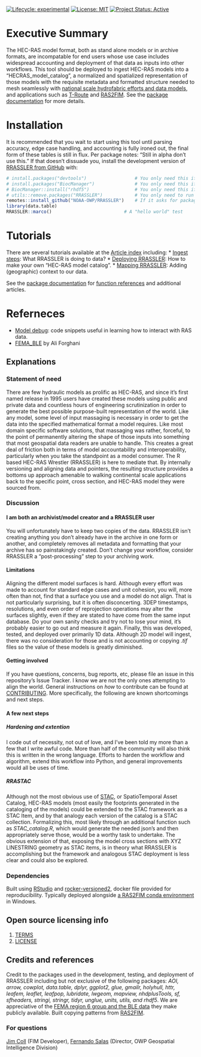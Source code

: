 
<!-- badges: start -->

[![Lifecycle:
experimental](https://img.shields.io/badge/lifecycle-experimental-orange.svg)](https://lifecycle.r-lib.org/articles/stages.html#experimental)
[![License:
MIT](https://img.shields.io/badge/License-MIT-yellow.svg)](https://choosealicense.com/licenses/mit/)
[![Project Status:
Active](https://www.repostatus.org/badges/latest/active.svg)](https://www.repostatus.org/#active)
<!-- badges: end -->

# Executive Summary

The HEC-RAS model format, both as stand alone models or in archive
formats, are incompatable for end users whose use case includes
widespread accounting and deployment of that data as inputs into other
workflows. This tool should be deployed to ingest HEC-RAS models into a
“HECRAS_model_catalog”, a normalized and spatialized representation of
those models with the requisite metadata and formatted structure needed
to mesh seamlessly with [national scale hydrofabric efforts and data
models](https://noaa-owp.github.io/hydrofabric/articles/cs_dm.html), and
applications such as [T-Route](https://github.com/NOAA-OWP/t-route) and
[RAS2FIM](https://github.com/NOAA-OWP/ras2fim). See the [package
documentation](https://NOAA-OWP.github.io/RRASSLER/) for more details.

# Installation

It is recommended that you wait to start using this tool until parsing
accuracy, edge case handling, and accounting is fully ironed out, the
final form of these tables is still in flux. Per package notes: “Still
in alpha don’t use this.” If that doesn’t dissuade you, install the
development version of [RRASSLER from
GitHub](https://github.com/NOAA-OWP/RRASSLER) with:

``` r
# install.packages("devtools")                  # You only need this if this is your very first time opening RStudio
# install.packages("BiocManager")               # You only need this if this is your very first time opening RStudio
# BiocManager::install("rhdf5")                 # You only need this if this is your very first time opening RStudio
# utils::remove.packages("RRASSLER")            # You only need to run this if you have a previous install and need to wipe it
remotes::install_github("NOAA-OWP/RRASSLER")    # If it asks for package updates: press 1
library(data.table)
RRASSLER::marco()                           # A "hello world" test
```

# Tutorials

There are several tutorials available at the [Article
index](https://NOAA-OWP.github.io/RRASSLER/docs/articles/index.html)
including: \* [Ingest
steps](https://NOAA-OWP.github.io/RRASSLER/docs/articles/Ingest-steps.html):
What RRASSLER is doing to data? \* [Deploying
RRASSLER](https://NOAA-OWP.github.io/RRASSLER/docs/articles/Deploying-RRASSLER.html):
How to make your own “HEC-RAS model catalog”. \* [Mapping
RRASSLER](https://NOAA-OWP.github.io/RRASSLER/docs/articles/Mapping-RRASSLER.html):
Adding (geographic) context to our data.

See the [package
documentation](https://NOAA-OWP.github.io/RRASSLER/index.html) for
[function
references](https://NOAA-OWP.github.io/RRASSLER/reference/index.html)
and additional articles.

# Referneces

- [Model
  debug](https://NOAA-OWP.github.io/RRASSLER/docs/articles/model-debug.html):
  code snippets useful in learning how to interact with RAS data.
- [FEMA_BLE](https://github.com/AliForghani/FEMA_BLE) by Ali Forghani

## Explanations

### Statement of need

There are few hydraulic models as prolific as HEC-RAS, and since it’s
first named release in 1995 users have created these models using public
and private data and countless hours of engineering scrutinization in
order to generate the best possible purpose-built representation of the
world. Like any model, some level of input massaging is necessary in
order to get the data into the specified mathematical format a model
requires. Like most domain specific software solutions, that massaging
was rather, forceful, to the point of permanently altering the shape of
those inputs into something that most geospatial data readers are unable
to handle. This creates a great deal of friction both in terms of model
accountability and interoperability, particularly when you take the
standpoint as a model consumer. The R based HEC-RAS Wrestler (RRASSLER)
is here to mediate that. By internally versioning and aligning data and
pointers, the resulting structure provides a bottoms up approach
amenable to walking continental scale applications back to the specific
point, cross section, and HEC-RAS model they were sourced from.

### Discussion

#### I am both an archivist/model creator and a RRASSLER user

You will unfortunately have to keep two copies of the data. RRASSLER
isn’t creating anything you don’t already have in the archive in one
form or another, and completely removes all metadata and formatting that
your archive has so painstakingly created. Don’t change your workflow,
consider RRASSLER a “post-processing” step to your archiving work.

#### Limitations

Aligning the different model surfaces is hard. Although every effort was
made to account for standard edge cases and unit cohesion, you will,
more often than not, find that a surface you use and a model do not
align. That is not particularly surprising, but it is often
disconcerting. 3DEP timestamps, resolutions, and even order of
reprojection operations may alter the surfaces slightly, even if they
are stated to have come from the same input database. Do your own sanity
checks and try not to lose your mind, it’s probably easier to go out and
measure it again. Finally, this was developed, tested, and deployed over
primarily 1D data. Although 2D model will ingest, there was no
consideration for those and is not accounting or copying *.tif* files so
the value of these models is greatly diminished.

#### Getting involved

If you have questions, concerns, bug reports, etc, please file an issue
in this repository’s Issue Tracker. I know we are not the only ones
attempting to align the world. General instructions on *how* to
contribute can be found at [CONTRIBUTING](CONTRIBUTING.md). More
specifically, the following are known shortcomings and next steps.

#### A few next steps

##### Hardening and extention

I code out of necessity, not out of love, and I’ve been told my more
than a few that I write awful code. More than half of the community will
also think this is written in the wrong language. Efforts to harden the
workflow and algorithm, extend this workflow into Python, and general
improvements would all be uses of time.

##### RRASTAC

Although not the most obvious use of
[STAC](https://stacspec.org/en/about/), or SpatioTemporal Asset Catalog,
HEC-RAS models (most easily the footprints generated in the cataloging
of the models) could be extended to the STAC framework as a STAC Item,
and by that analogy each version of the catalog is a STAC collection.
Formalizing this, most likely through an additional function such as
*STAC_catalog.R*, which would generate the needed json’s and then
appropriately serve those, would be a worthy task to undertake. The
obvious extension of that, exposing the model cross sections with XYZ
LINESTRING geometry as STAC items, is in theory what RRASSLER is
accomplishing but the framework and analogous STAC deployment is less
clear and could also be explored.

### Dependencies

Built using [RStudio](https://posit.co/downloads/) and
[rocker-versioned2](https://github.com/rocker-org/rocker-versioned2),
docker file provided for reproducibility. Typically deployed alongside
[a RAS2FIM conda
environment](https://github.com/NOAA-OWP/ras2fim/blob/dev/doc/INSTALL.md)
in Windows.

## Open source licensing info

1.  [TERMS](TERMS.md)
2.  [LICENSE](LICENSE)

## Credits and references

Credit to the packages used in the development, testing, and deployment
of RRASSLER including but not exclusive of the following packages: *AOI,
arrow, cowplot, data.table, dplyr, ggplot2, glue, gmailr, holyhull,
httr, leafem, leaflet, leafpop, lubridate, lwgeom, mapview,
nhdplusTools, sf, sfheaders, stringi, stringr, tidyr, unglue, units,
utils, and rhdf5*. We are appreciative of the [FEMA region 6 group and
the BLE data](https://webapps.usgs.gov/infrm/estBFE/) they make publicly
available. Built copying patterns from
[RAS2FIM](https://github.com/NOAA-OWP/ras2fim/blob/dev/src/create_shapes_from_hecras.py).

### For questions

[Jim Coll](james.coll@noaa.gov) (FIM Developer), [Fernando
Salas](fernando.salas@noaa.gov) (Director, OWP Geospatial Intelligence
Division)

